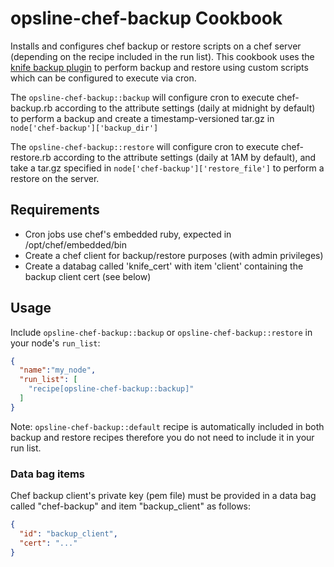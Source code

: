opsline-chef-backup Cookbook
============================
Installs and configures chef backup or restore scripts on a chef server (depending on the recipe included in the run list). 
This cookbook uses the [knife backup plugin](https://github.com/mdxp/knife-backup) to perform backup and restore using custom scripts which can be configured to execute via cron. 

The `opsline-chef-backup::backup` will configure cron to execute chef-backup.rb according to the attribute settings (daily at midnight by default) to perform a backup and create a timestamp-versioned tar.gz in `node['chef-backup']['backup_dir']`

The `opsline-chef-backup::restore` will configure cron to execute chef-restore.rb according to the attribute settings (daily at 1AM by default), and take a tar.gz specified in `node['chef-backup']['restore_file']` to perform a restore on the server. 

Requirements
------------
- Cron jobs use chef's embedded ruby, expected in /opt/chef/embedded/bin
- Create a chef client for backup/restore purposes (with admin privileges)
- Create a databag called 'knife_cert' with item 'client' containing the backup client cert (see below)

Usage
-----
Include `opsline-chef-backup::backup` or `opsline-chef-backup::restore` in your node's `run_list`:

```json
{
  "name":"my_node",
  "run_list": [
    "recipe[opsline-chef-backup::backup]"
  ]
}
```

Note: `opsline-chef-backup::default` recipe is automatically included in both backup and restore recipes therefore you do not need to include it in your run list.

### Data bag items
Chef backup client's private key (pem file) must be provided in a data bag called "chef-backup" and item "backup_client" as follows:
```json
{
  "id": "backup_client",
  "cert": "..."
}
```
